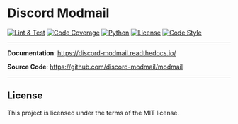 # Discord Modmail

[![Lint & Test](https://img.shields.io/github/workflow/status/discord-modmail/modmail/Lint%20&%20Test/main?label=Lint+%26+Test&logo=github&style=flat)](https://github.com/discord-modmail/modmail/actions/workflows/lint_test.yml "Lint and Test")
[![Code Coverage](https://img.shields.io/coveralls/github/discord-modmail/modmail?logo=coveralls&style=flat&label=Code+Coverage)](https://coveralls.io/github/discord-modmail/modmail)
[![Python](https://img.shields.io/static/v1?label=Python&message=3.8+%7C+3.9&color=blue&logo=Python&style=flat)](https://www.python.org/downloads/ "Python 3.8 | 3.9")
[![License](https://img.shields.io/github/license/discord-modmail/modmail?style=flat&label=License)](./LICENSE "License file")
[![Code Style](https://img.shields.io/static/v1?label=Code%20Style&message=black&color=000000&style=flat)](https://github.com/psf/black "The uncompromising python formatter")

______________________________________________________________________

**Documentation**: <a href="https://discord-modmail.readthedocs.io/" target="_blank">https://discord-modmail.readthedocs.io/</a>

**Source Code**: <a href="https://github.com/discord-modmail/modmail" target="_blank">https://github.com/discord-modmail/modmail</a>

______________________________________________________________________

## License

This project is licensed under the terms of the MIT license.
